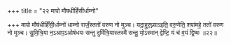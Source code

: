 +++
title = "२२ मापो मौषधीर्हिंसीर्धाम्नो"

+++
मापो मौष॑धीर्हिँसी॒र्धाम्नो॑ धाम्नो राजँ॒स्ततो॑ वरुण नो मुञ्च। यदा॒हुर॒घ्न्याऽइति॒ वरु॒णेति॒ शपा॑महे॒ ततो॑ वरुण नो मुञ्च। सु॒मि॒त्रि॒या न॒ऽआप॒ऽओष॑धयः सन्तु दुर्मित्रि॒यास्तस्मै॑ सन्तु॒ यो᳕ऽस्मान् द्वेष्टि॒ यं च॑ व॒यं द्वि॒ष्मः ॥२२॥